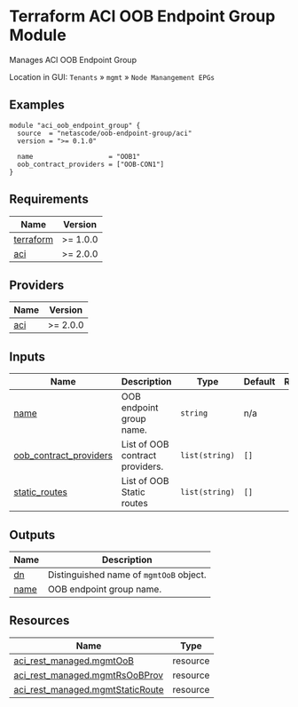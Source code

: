 <!-- BEGIN_TF_DOCS -->
# Terraform ACI OOB Endpoint Group Module

Manages ACI OOB Endpoint Group

Location in GUI:
`Tenants` » `mgmt` » `Node Manangement EPGs`

## Examples

```hcl
module "aci_oob_endpoint_group" {
  source  = "netascode/oob-endpoint-group/aci"
  version = ">= 0.1.0"

  name                   = "OOB1"
  oob_contract_providers = ["OOB-CON1"]
}
```

## Requirements

| Name | Version |
|------|---------|
| <a name="requirement_terraform"></a> [terraform](#requirement\_terraform) | >= 1.0.0 |
| <a name="requirement_aci"></a> [aci](#requirement\_aci) | >= 2.0.0 |

## Providers

| Name | Version |
|------|---------|
| <a name="provider_aci"></a> [aci](#provider\_aci) | >= 2.0.0 |

## Inputs

| Name | Description | Type | Default | Required |
|------|-------------|------|---------|:--------:|
| <a name="input_name"></a> [name](#input\_name) | OOB endpoint group name. | `string` | n/a | yes |
| <a name="input_oob_contract_providers"></a> [oob\_contract\_providers](#input\_oob\_contract\_providers) | List of OOB contract providers. | `list(string)` | `[]` | no |
| <a name="input_static_routes"></a> [static\_routes](#input\_static\_routes) | List of OOB Static routes | `list(string)` | `[]` | no |

## Outputs

| Name | Description |
|------|-------------|
| <a name="output_dn"></a> [dn](#output\_dn) | Distinguished name of `mgmtOoB` object. |
| <a name="output_name"></a> [name](#output\_name) | OOB endpoint group name. |

## Resources

| Name | Type |
|------|------|
| [aci_rest_managed.mgmtOoB](https://registry.terraform.io/providers/CiscoDevNet/aci/latest/docs/resources/rest_managed) | resource |
| [aci_rest_managed.mgmtRsOoBProv](https://registry.terraform.io/providers/CiscoDevNet/aci/latest/docs/resources/rest_managed) | resource |
| [aci_rest_managed.mgmtStaticRoute](https://registry.terraform.io/providers/CiscoDevNet/aci/latest/docs/resources/rest_managed) | resource |
<!-- END_TF_DOCS -->